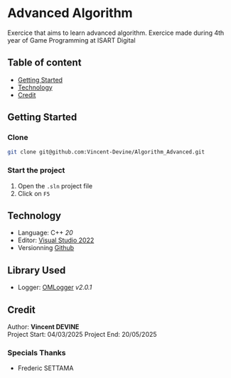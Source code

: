 # Advanced Algorithm
Exercice that aims to learn advanced algorithm. Exercice made during 4th year of Game Programming at ISART Digital<br>

## Table of content
- [Getting  Started](#getting-started)
- [Technology](#technology)
- [Credit](#credit)

## Getting Started
### Clone
```bash
git clone git@github.com:Vincent-Devine/Algorithm_Advanced.git
```

### Start the project
1. Open the `.sln` project file
2. Click on `F5`

## Technology
- Language: C++ *20*
- Editor: [Visual Studio 2022](https://visualstudio.microsoft.com/fr/vs/)
- Versionning [Github](https://github.com/Vincent-Devine/Algorithm_Advanced)

## Library Used
- Logger: [OMLogger](https://github.com/Vincent-Devine/OMLogger/tree/v2.0.1) *v2.0.1*

## Credit
Author: **Vincent DEVINE**<br>
Project Start: 04/03/2025
Project End: 20/05/2025

### Specials Thanks
- Frederic SETTAMA